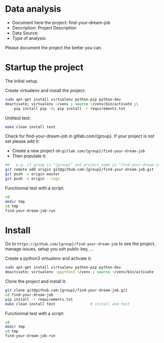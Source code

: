 # Data analysis
- Document here the project: find-your-dream-job
- Description: Project Description
- Data Source:
- Type of analysis:

Please document the project the better you can.

# Startup the project

The initial setup.

Create virtualenv and install the project:
```bash
sudo apt-get install virtualenv python-pip python-dev
deactivate; virtualenv ~/venv ; source ~/venv/bin/activate ;\
    pip install pip -U; pip install -r requirements.txt
```

Unittest test:
```bash
make clean install test
```

Check for find-your-dream-job in gitlab.com/{group}.
If your project is not set please add it:

- Create a new project on `gitlab.com/{group}/find-your-dream-job`
- Then populate it:

```bash
##   e.g. if group is "{group}" and project_name is "find-your-dream-job"
git remote add origin git@github.com:{group}/find-your-dream-job.git
git push -u origin master
git push -u origin --tags
```

Functionnal test with a script:

```bash
cd
mkdir tmp
cd tmp
find-your-dream-job-run
```

# Install

Go to `https://github.com/{group}/find-your-dream-job` to see the project, manage issues,
setup you ssh public key, ...

Create a python3 virtualenv and activate it:

```bash
sudo apt-get install virtualenv python-pip python-dev
deactivate; virtualenv -ppython3 ~/venv ; source ~/venv/bin/activate
```

Clone the project and install it:

```bash
git clone git@github.com:{group}/find-your-dream-job.git
cd find-your-dream-job
pip install -r requirements.txt
make clean install test                # install and test
```
Functionnal test with a script:

```bash
cd
mkdir tmp
cd tmp
find-your-dream-job-run
```
